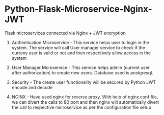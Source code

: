 # Python-Flask-Microservice-Nginx-JWT
Flask microservices connected via Nginx + JWT encryption

1. Authentication Microservice - This service helps user to login in the system. 
                                 The service will call User manager service to check if the curreny user is valid or not
                                 and then respectively allow access in the system

2. User Manager Mcroservice - This service helps admin (current user after authorization) to create new users. 
                              Database used is postgresql.

3. Security - The create user functionality will be secured by Python JWT encode and decode

4. NGINX - Have used nginx for reverse proxy. With help of nginx.conf file, we can divert the calls to 80 port
           and then nginx will automatically divert the call to respective microservice as per the configuration file setup.
           

